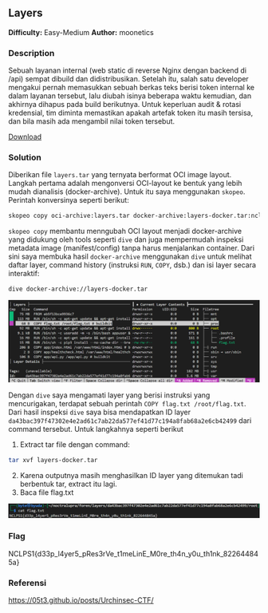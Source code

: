 ## Layers

**Difficulty:** Easy-Medium
**Author:** moonetics

### Description

Sebuah layanan internal (web static di reverse Nginx dengan backend di /api) sempat dibuild dan didistribusikan. Setelah itu, salah satu developer mengakui pernah memasukkan sebuah berkas teks berisi token internal ke dalam layanan tersebut, lalu diubah isinya beberapa waktu kemudian, dan akhirnya dihapus pada build berikutnya. Untuk keperluan audit & rotasi kredensial, tim diminta memastikan apakah artefak token itu masih tersisa, dan bila masih ada mengambil nilai token tersebut.

[Download](https://drive.google.com/file/d/1oeYj7H-e4n-fQV3r47OpkoICb0H7ulwl/view)

### Solution

Diberikan file `layers.tar` yang ternyata berformat OCI image layout. Langkah pertama adalah mengonversi OCI-layout ke bentuk yang lebih mudah dianalisis (docker-archive). Untuk itu saya menggunakan `skopeo`. Perintah konversinya seperti berikut:

```bash
skopeo copy oci-archive:layers.tar docker-archive:layers-docker.tar:nclp/layers:latest
```

`skopeo copy` membantu menngubah OCI layout menjadi docker-archive yang didukung oleh tools seperti `dive` dan juga mempermudah inspeksi metadata image (manifest/config) tanpa harus menjalankan container. Dari sini saya membuka hasil `docker-archive` menggunakan `dive` untuk melihat daftar layer, command history (instruksi `RUN`, `COPY`, dsb.) dan isi layer secara interaktif:

```bash
dive docker-archive://layers-docker.tar
```

![alt text](image.png)

Dengan `dive` saya mengamati layer yang berisi instruksi yang mencurigakan, terdapat sebuah perintah `COPY flag.txt /root/flag.txt`. Dari hasil inspeksi `dive` saya bisa mendapatkan ID layer `da43bac397f47302e4e2ad61c7ab22da577ef41d77c194a8fab68a2e6cb42499` dari command tersebut. Untuk langkahnya seperti berikut

1. Extract tar file dengan command:

```bash
tar xvf layers-docker.tar
```
2. Karena outputnya masih menghasilkan ID layer yang ditemukan tadi berbentuk tar, extract itu lagi.
3. Baca file flag.txt

![alt text](image-1.png)

### Flag

NCLPS1{d33p_l4yer5_pRes3rVe_t1meLinE_M0re_th4n_y0u_th1nk_822644845a}

### Referensi

https://05t3.github.io/posts/Urchinsec-CTF/